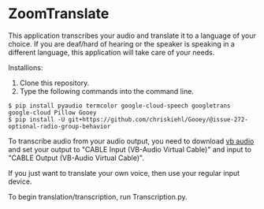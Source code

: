 # ZoomTranslate

This application transcribes your audio and translate it to a language of your choice. If you are 
deaf/hard of hearing or the speaker is speaking in a different language, this application will 
take care of your needs.

Installions: 
1. Clone this repository.
2. Type the following commands into the command line.

```
$ pip install pyaudio termcolor google-cloud-speech googletrans google-cloud Pillow Gooey
$ pip install -U git+https://github.com/chriskiehl/Gooey/@issue-272-optional-radio-group-behavior
```

To transcribe audio from your audio output, you need to download [vb audio](
https://vb-audio.com/Cable/index.htm) and
set your output to "CABLE Input (VB-Audio Virtual Cable)" and input to
"CABLE Output (VB-Audio Virtual Cable)".

If you just want to translate your own voice, then use your regular input device.

To begin translation/transcription, run Transcription.py.
